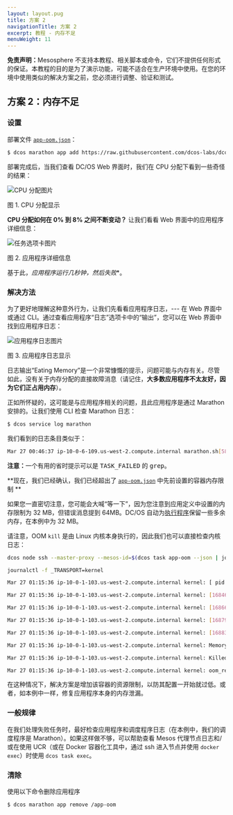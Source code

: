 ```yaml
---
layout: layout.pug
title: 方案 2
navigationTitle: 方案 2
excerpt: 教程 - 内存不足
menuWeight: 11
---
```

<p class="message--warning"><strong>免责声明：</strong>Mesosphere 不支持本教程、相关脚本或命令，它们不提供任何形式的保证。本教程的目的是为了演示功能，可能不适合在生产环境中使用。在您的环境中使用类似的解决方案之前，您必须进行调整、验证和测试。</p>

<a name=c2></a>

## 方案 2：内存不足

### 设置

部署文件 [`app-oom.json`](https://raw.githubusercontent.com/dcos-labs/dcos-debugging/master/1.10/app-oom.json)：

```bash
$ dcos marathon app add https://raw.githubusercontent.com/dcos-labs/dcos-deb
```

部署完成后，当我们查看 DC/OS Web 界面时，我们在 CPU 分配下看到一些奇怪的结果：

![CPU 分配图片](https://mesosphere.com/wp-content/uploads/2018/04/pasted-image-0-25.png)

图 1. CPU 分配显示

**CPU 分配如何在 0% 到 8% 之间不断变动？** 让我们看看 Web 界面中的应用程序详细信息：

![任务选项卡图片](https://mesosphere.com/wp-content/uploads/2018/04/pasted-image-0-24.png)

图 2. 应用程序详细信息

基于此，*应用程序运行几秒钟，然后失败**。

### 解决方法

为了更好地理解这种意外行为，让我们先看看应用程序日志，--- 在 Web 界面中或通过 CLI。通过查看应用程序“日志”选项卡中的“输出”，您可以在 Web 界面中找到应用程序日志：

![应用程序日志图片](https://mesosphere.com/wp-content/uploads/2018/04/pasted-image-0-15.png)

图 3. 应用程序日志显示

日志输出“Eating Memory”是一个非常慷慨的提示，问题可能与内存有关。尽管如此，没有关于内存分配的直接故障消息（请记住，**大多数应用程序不太友好，因为它们正占用内存**）。

正如所怀疑的，这可能是与应用程序相关的问题，且此应用程序是通过 Marathon 安排的。让我们使用 CLI 检查 Marathon 日志：

```bash
$ dcos service log marathon
```
我们看到的日志条目类似于：

```bash
Mar 27 00:46:37 ip-10-0-6-109.us-west-2.compute.internal marathon.sh[5866]: [2018-03-27 00:46:36,960] INFO  Acknowledge status update for task app-oom.4af344fa-3158-11e8-b60b-a2f459e14528: TASK_FAILED (Memory limit exceeded: Requested: 64MB Maximum Used: 64MB
```
<p class="message--note"><strong>注意：</strong>一个有用的省时提示可以是 <tt>TASK_FAILED</tt> 的 <tt>grep</tt>。</p>

**现在，我们已经确认，我们已经超出了 [`app-oom.json`](https://github.com/dcos-labs/dcos-debugging/blob/master/1.10/app-oom.json#L6) 中先前设置的容器内存限制 **

如果您一直密切注意，您可能会大喊“等一下”，因为您注意到应用定义中设置的内存限制为 32 MB，但错误消息提到 64MB。DC/OS 自动为[执行程序](/mesosphere/dcos/cn/1.11/overview/architecture/task-types/#executors)保留一些多余内存，在本例中为 32 MB。

请注意，OOM `kill` 是由 Linux 内核本身执行的，因此我们也可以直接检查内核日志：

```bash
dcos node ssh --master-proxy --mesos-id=$(dcos task app-oom --json | jq -r '.[] | .slave_id')

journalctl -f _TRANSPORT=kernel

Mar 27 01:15:36 ip-10-0-1-103.us-west-2.compute.internal kernel: [ pid ]   uid  tgid total_vm      rss nr_ptes nr_pmds swapents oom_score_adj name

Mar 27 01:15:36 ip-10-0-1-103.us-west-2.compute.internal kernel: [16846]     0 16846    30939    11021      62       3        0             0 mesos-container

Mar 27 01:15:36 ip-10-0-1-103.us-west-2.compute.internal kernel: [16866]     0 16866   198538    12215      81       4        0             0 mesos-executor

Mar 27 01:15:36 ip-10-0-1-103.us-west-2.compute.internal kernel: [16879]     0 16879     2463      596      11       3        0             0 sh

Mar 27 01:15:36 ip-10-0-1-103.us-west-2.compute.internal kernel: [16883]     0 16883  1143916    14756      52       6        0             0 oomApp

Mar 27 01:15:36 ip-10-0-1-103.us-west-2.compute.internal kernel: Memory cgroup out of memory: Kill process 16883 (oomApp) score 877 or sacrifice child

Mar 27 01:15:36 ip-10-0-1-103.us-west-2.compute.internal kernel: Killed process 16883 (oomApp) total-vm:4575664kB, anon-rss:57784kB, file-rss:1240kB, shmem-rss:0kB

Mar 27 01:15:36 ip-10-0-1-103.us-west-2.compute.internal kernel: oom_reaper: reaped process 16883 (oomApp), now anon-rss:0kB, file-rss:0kB, shmem-rss:0kB
```

在这种情况下，解决方案是增加该容器的资源限制，以防其配置一开始就过低。或者，如本例中一样，修复应用程序本身的内存泄漏。

### 一般规律

在我们处理失败任务时，最好检查应用程序和调度程序日志（在本例中，我们的调度程序是 Marathon）。如果这样做不够，可以帮助查看 Mesos 代理节点日志和/或在使用 UCR（或在 Docker 容器化工具中，通过 ssh 进入节点并使用 `docker exec`）时使用 `dcos task exec`。

### 清除

使用以下命令删除应用程序

```bash
$ dcos marathon app remove /app-oom
```
